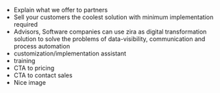 - Explain what we offer to partners
- Sell your customers the coolest solution with minimum implementation required
- Advisors, Software companies can use zira as digital transformation solution to solve the problems of data-visibility, communication and process automation
- customization/implementation assistant
- training
- CTA to pricing
- CTA to contact sales
- Nice image